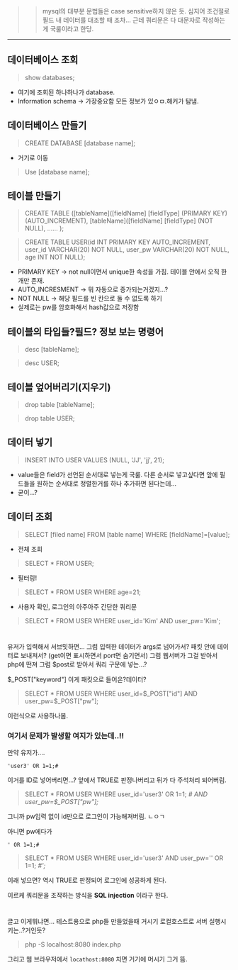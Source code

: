 >> mysql의 대부분 문법들은 case sensitive하지 않은 듯. 심지어 조건절로 필드 내 데이터를 대조할 때 조차...  근데 쿼리문은 다 대문자로 작성하는게 국룰이라고 한당. 

---



## 데이터베이스 조회
>	show databases;

* 여기에 조회된 하나하나가 database.
* Information schema -> 가장중요함 모든 정보가 있ㅇㅁ.해커가 탐냄. 


## 데이터베이스 만들기
>	CREATE DATABASE [database name];

* 거기로 이동
>	Use [database name];


## 테이블 만들기

> CREATE TABLE ([tableName]([fieldName] [fieldType] (PRIMARY KEY) (AUTO_INCREMENT), [tableName]([fieldName] [fieldType] (NOT NULL), ...... );



> CREATE TABLE USER(id INT PRIMARY KEY AUTO_INCREMENT, user_id VARCHAR(20) NOT NULL, user_pw VARCHAR(20) NOT NULL, age INT NOT NULL);
* PRIMARY KEY -> not null이면서 unique한 속성을 가짐. 테이블 안에서 오직 한 개만 존재. 
* AUTO_INCRESMENT -> 뭐 자동으로 증가되는거겠지...? 
* NOT NULL -> 해당 필드를 빈 칸으로 둘 수 없도록 하기
* 실제로는 pw를 암호화해서 hash값으로 저장함

## 테이블의 타입들?필드? 정보 보는 명령어

> desc [tableName];


> desc USER;

## 테이블 엎어버리기(지우기)

> drop table [tableName];


> drop table USER;

## 데이터 넣기

> INSERT INTO USER VALUES (NULL, 'JJ', 'jj', 21);

* value들은 field가 선언된 순서대로 넣는게 국룰. 다른 순서로 넣고싶다면 앞에 필드들을 원하는 순서대로 정렬한거를 하나 추가하면 된다는데...
* 굳이...? 


## 데이터 조회


> SELECT [filed name] FROM [table name] WHERE [fieldName]=[value];

* 전체 조회
> SELECT * FROM USER;


* 필터링!
> SELECT * FROM USER WHERE age=21;


* 사용자 확인, 로그인의 아주아주 간단한 쿼리문 
> SELECT * FROM USER WHERE user_id='Kim' AND user_pw='Kim';



# 


유저가 입력해서 서브밋하면... 
그럼 입력한 데이터가 args로 넘어가서?
패킷 안에 데이터로 보내져서? (get이면 표시하면서 port면 숨기면서) 
그럼 웹서버가 그걸 받아서 php에 떤져
그럼 $post로 받아서 쿼리 구문에 넣는...? 


$_POST["keyword"] 이게 패킷으로 들어온?데이터? 


> SELECT * FROM USER WHERE user_id=$_POST["id"] AND user_pw=$_POST["pw"];


이런식으로 사용하나봄. 


### 여기서 문제가 발생할 여지가 있는데..!!

만약 유저가.... 

`'user3' OR 1=1;# `


이거를 ID로 넣어버리면...? 앞에서 TRUE로 판정나버리고 뒤가 다 주석처리 되어버림. 
> SELECT * FROM USER WHERE user_id='user3' OR 1=1; *#  AND user_pw=$_POST["pw"];*

그니까 pw입력 없이 id만으로 로그인이 가능해져버림. ㄴㅇㄱ 

아니면 pw에다가 

`' OR 1=1;#`

> SELECT * FROM USER WHERE user_id='user3' AND user_pw='' OR 1=1; *#';*


이래 넣으면? 역시 TRUE로 판정되어 로그인에 성공하게 된다. 


이르케 쿼리문을 조작하는 방식을 **SQL injection** 이라구 한다.

#
#
#



글고 이게뭐냐면... 테스트용으로 php들 만들었을때 거시기 로컬호스트로 서버 실행시키는..?거인듯?

> php -S localhost:8080 index.php


그리고 웹 브라우저에서 `locathost:8080` 치면 거기에 머시기 그거 뜸. 




